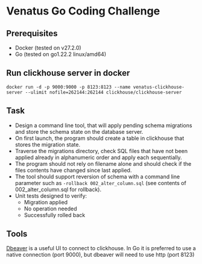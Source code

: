 # Venatus Go Coding Challenge

## Prerequisites
* Docker (tested on v27.2.0)
* Go (tested on go1.22.2 linux/amd64)

## Run clickhouse server in docker
`docker run -d -p 9000:9000 -p 8123:8123 --name venatus-clickhouse-server --ulimit nofile=262144:262144 clickhouse/clickhouse-server`

## Task
* Design a command line tool, that will apply pending schema migrations and store the schema state on the database server.
* On first launch, the program should create a table in clickhouse that stores the migration state.
* Traverse the migrations directory, check SQL files that have not been applied already in alphanumeric order and apply each sequentially.
* The program should not rely on filename alone and should check if the files contents have changed since last applied.
* The tool should support reversion of schema with a command line parameter such as `-rollback 002_alter_column.sql` (see contents of 002_alter_column.sql for rollback). 
* Unit tests designed to verify:
    * Migration applied
    * No operation needed
    * Successfully rolled back

## Tools

[Dbeaver](https://dbeaver.io) is a useful UI to connect to clickhouse. In Go it is preferred to use a native connection (port 9000), but dbeaver will need to use http (port 8123)